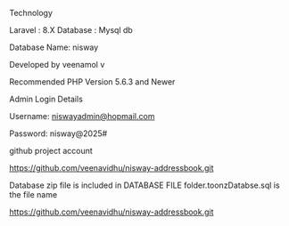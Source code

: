 


 Technology

Laravel : 8.X
Database : Mysql db

Database Name: nisway

Developed by veenamol v

Recommended PHP Version 5.6.3 and Newer

Admin Login Details

Username: niswayadmin@hopmail.com


Password: nisway@2025#


github project account

https://github.com/veenavidhu/nisway-addressbook.git

Database zip file is included in DATABASE FILE folder.toonzDatabse.sql is the file name


https://github.com/veenavidhu/nisway-addressbook.git
